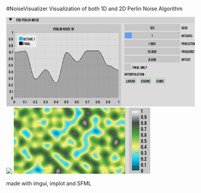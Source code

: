 #NoiseVisualizer
Visualization of both 1D and 2D Perlin Noise Algorithm 

![](gif/NoiseVisualizer1D.gif)
![](gif/NoiseVisualizer2D_final.gif)
![](gif/Terrain3.gif)

made with imgui, implot and SFML
